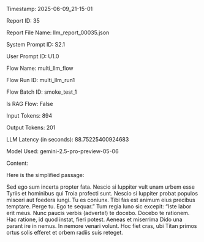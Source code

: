 Timestamp: 2025-06-09_21-15-01

Report ID: 35

Report File Name: llm_report_00035.json

System Prompt ID: S2.1

User Prompt ID: U1.0

Flow Name: multi_llm_flow

Flow Run ID: multi_llm_run1

Flow Batch ID: smoke_test_1

Is RAG Flow: False

Input Tokens: 894

Output Tokens: 201

LLM Latency (in seconds): 88.75225400924683

Model Used: gemini-2.5-pro-preview-05-06

Content:

Here is the simplified passage:

Sed ego sum incerta propter fata.
Nescio si Iuppiter vult unam urbem esse Tyriis et hominibus qui Troia profecti sunt.
Nescio si Iuppiter probat populos misceri aut foedera iungi.
Tu es coniunx. Tibi fas est animum eius precibus temptare.
Perge tu. Ego te sequar.”
Tum regia Iuno sic excepit:
“Iste labor erit meus. Nunc paucis verbis (adverte!) te docebo.
Docebo te rationem. Hac ratione, id quod instat, fieri potest.
Aeneas et miserrima Dido una parant ire in nemus. In nemore venari volunt.
Hoc fiet cras, ubi Titan primos ortus solis efferet et orbem radiis suis reteget.
